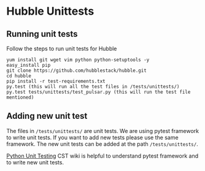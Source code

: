 # Hubble Unittests

## Running unit tests

Follow the steps to run unit tests for Hubble
```
yum install git wget vim python python-setuptools -y
easy_install pip
git clone https://github.com/hubblestack/hubble.git
cd hubble
pip install -r test-requirements.txt
py.test (this will run all the test files in /tests/unittests/)
py.test tests/unittests/test_pulsar.py (this will run the test file mentioned)
```

## Adding new unit test

The files in `/tests/unittests/` are unit tests. We are using pytest framework to write unit tests. If you want to add new tests please use the same framework. The new unit tests can be added at the path `/tests/unittests/`.

[Python Unit Testing](https://wiki.corp.adobe.com/display/CoreServicesTeam/Python+Unit+Testing) CST wiki is helpful to understand pytest framework and to write new unit tests.
